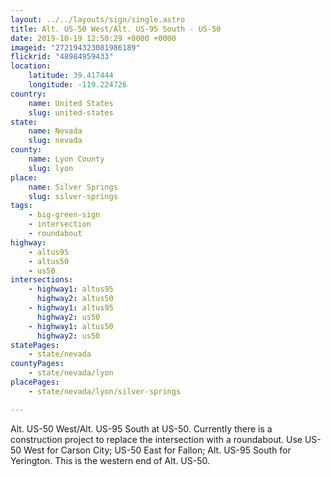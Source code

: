 ```yaml
---
layout: ../../layouts/sign/single.astro
title: Alt. US-50 West/Alt. US-95 South - US-50
date: 2019-10-19 12:50:29 +0000 +0000
imageid: "272194323081986189"
flickrid: "48984959433"
location:
    latitude: 39.417444
    longitude: -119.224726
country:
    name: United States
    slug: united-states
state:
    name: Nevada
    slug: nevada
county:
    name: Lyon County
    slug: lyon
place:
    name: Silver Springs
    slug: silver-springs
tags:
    - big-green-sign
    - intersection
    - roundabout
highway:
    - altus95
    - altus50
    - us50
intersections:
    - highway1: altus95
      highway2: altus50
    - highway1: altus95
      highway2: us50
    - highway1: altus50
      highway2: us50
statePages:
    - state/nevada
countyPages:
    - state/nevada/lyon
placePages:
    - state/nevada/lyon/silver-springs

---
```

Alt. US-50 West/Alt. US-95 South at US-50.  Currently there is a construction project to replace the intersection with a roundabout.  Use US-50 West for Carson City; US-50 East for Fallon; Alt. US-95 South for Yerington.  This is the western end of Alt. US-50.